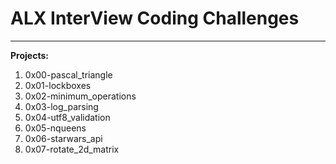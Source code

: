 # ALX InterView Coding Challenges
---
**Projects:**

1. 0x00-pascal_triangle
2. 0x01-lockboxes
3. 0x02-minimum_operations
4. 0x03-log_parsing
5. 0x04-utf8_validation
6. 0x05-nqueens
7. 0x06-starwars_api
8. 0x07-rotate_2d_matrix

